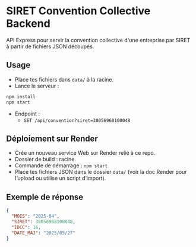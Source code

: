 # SIRET Convention Collective Backend

API Express pour servir la convention collective d'une entreprise par SIRET à partir de fichiers JSON découpés.

## Usage

- Place tes fichiers dans `data/` à la racine.
- Lance le serveur :

```bash
npm install
npm start
```

- Endpoint :
  - `GET /api/convention?siret=38056968100048`

## Déploiement sur Render

- Crée un nouveau service Web sur Render relié à ce repo.
- Dossier de build : racine.
- Commande de démarrage : `npm start`
- Place tes fichiers JSON dans le dossier `data/` (voir la doc Render pour l’upload ou utilise un script d’import).

## Exemple de réponse

```json
{
  "MOIS": "2025-04",
  "SIRET": 38056968100048,
  "IDCC": 16,
  "DATE_MAJ": "2025/05/27"
}
```
